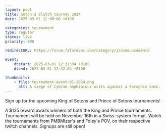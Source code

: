 ```yaml
---
layout: post
title: Seton's Clutch tourney 2024
date: 2025-03-01 12:00:00 +0100

categories: tournament
type: regular
status: live
priority: 600

redirectURL: https://forum.faforever.com/category/1/announcements

event:
    dtstart: 2025-03-01 12:32:04 +0100
    dtend: 2025-03-01 12:32:04 +0100

thumbnails: 
    - file: tournament-event-01-2024.png
      alt: A siege of Cybran amphibious units against a Seraphim base.
---
```


Sign up for the upcoming King of Setons and Prince of Setons tournaments!

<!-- excerpt-end -->

A $125 reward awaits winners of both the King and Prince tournaments. Tournament will be held on November 16th in a Swiss-system format. Watch the tournaments from PMBMizer's and Foley's POV, on their respective twitch channels. Signups are still open!

